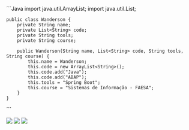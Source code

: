 
    
´´´Java 
    import java.util.ArrayList;
    import java.util.List;

    public class Wanderson {
        private String name;
        private List<String> code;
        private String tools;
        private String course;
    
        public Wanderson(String name, List<String> code, String tools, String course) {
            this.name = Wanderson;
            this.code = new ArrayList<String>();
            this.code.add("Java");
            this.code.add("ABAP");
            this.tools = "Spring Boot";
            this.course = "Sistemas de Informação - FAESA";
        }
    }
´´´



<div>
<a href="https://instagram.com/seu-usuário-instagram-aqui" target="_blank"><img loading="lazy" src="https://img.shields.io/badge/-Instagram-%23E4405F?style=for-the-badge&logo=instagram&logoColor=white" target="_blank"></a>
<a href = "mailto:wanderson.f.g@hotmail.com"><img loading="lazy" src="https://img.shields.io/badge/Hotmail-D14836?style=for-the-badge&logo=hotml&logoColor=blue"%20target="_blank"></a>
<a href="https://www.linkedin.com/in/wandersonfg/" target="_blank"><img loading="lazy" src="https://img.shields.io/badge/-LinkedIn-%230077B5?style=for-the-badge&logo=linkedin&logoColor=white" target="_blank"></a>   
</div>
